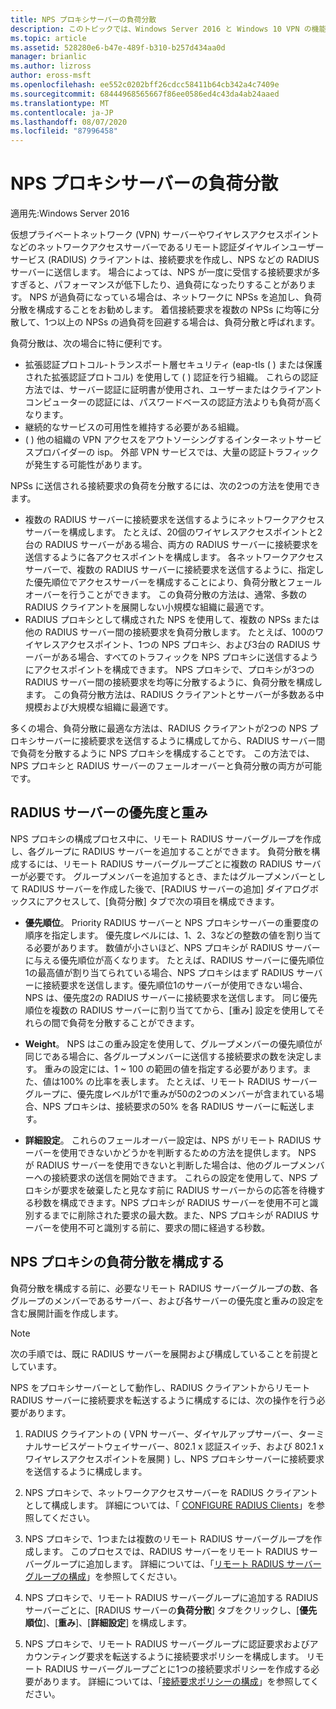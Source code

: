 ```yaml
---
title: NPS プロキシサーバーの負荷分散
description: このトピックでは、Windows Server 2016 と Windows 10 VPN の機能について説明します。
ms.topic: article
ms.assetid: 528280e6-b47e-489f-b310-b257d434aa0d
manager: brianlic
ms.author: lizross
author: eross-msft
ms.openlocfilehash: ee552c0202bff26cdcc58411b64cb342a4c7409e
ms.sourcegitcommit: 68444968565667f86ee0586ed4c43da4ab24aaed
ms.translationtype: MT
ms.contentlocale: ja-JP
ms.lasthandoff: 08/07/2020
ms.locfileid: "87996458"
---
```

# <a name="nps-proxy-server-load-balancing"></a>NPS プロキシサーバーの負荷分散

適用先:Windows Server 2016

仮想プライベートネットワーク (VPN) サーバーやワイヤレスアクセスポイントなどのネットワークアクセスサーバーであるリモート認証ダイヤルインユーザーサービス (RADIUS) クライアントは、接続要求を作成し、NPS などの RADIUS サーバーに送信します。 場合によっては、NPS が一度に受信する接続要求が多すぎると、パフォーマンスが低下したり、過負荷になったりすることがあります。 NPS が過負荷になっている場合は、ネットワークに NPSs を追加し、負荷分散を構成することをお勧めします。 着信接続要求を複数の NPSs に均等に分散して、1つ以上の NPSs の過負荷を回避する場合は、負荷分散と呼ばれます。

負荷分散は、次の場合に特に便利です。

- 拡張認証プロトコル-トランスポート層セキュリティ (eap-tls \( \) または保護された拡張認証プロトコル) を使用して \( \) 認証を行う組織。 これらの認証方法では、サーバー認証に証明書が使用され、ユーザーまたはクライアントコンピューターの認証には、パスワードベースの認証方法よりも負荷が高くなります。
- 継続的なサービスの可用性を維持する必要がある組織。
- \( \) 他の組織の VPN アクセスをアウトソーシングするインターネットサービスプロバイダーの isp。 外部 VPN サービスでは、大量の認証トラフィックが発生する可能性があります。

NPSs に送信される接続要求の負荷を分散するには、次の2つの方法を使用できます。

- 複数の RADIUS サーバーに接続要求を送信するようにネットワークアクセスサーバーを構成します。 たとえば、20個のワイヤレスアクセスポイントと2台の RADIUS サーバーがある場合、両方の RADIUS サーバーに接続要求を送信するように各アクセスポイントを構成します。 各ネットワークアクセスサーバーで、複数の RADIUS サーバーに接続要求を送信するように、指定した優先順位でアクセスサーバーを構成することにより、負荷分散とフェールオーバーを行うことができます。 この負荷分散の方法は、通常、多数の RADIUS クライアントを展開しない小規模な組織に最適です。
- RADIUS プロキシとして構成された NPS を使用して、複数の NPSs または他の RADIUS サーバー間の接続要求を負荷分散します。 たとえば、100のワイヤレスアクセスポイント、1つの NPS プロキシ、および3台の RADIUS サーバーがある場合、すべてのトラフィックを NPS プロキシに送信するようにアクセスポイントを構成できます。 NPS プロキシで、プロキシが3つの RADIUS サーバー間の接続要求を均等に分散するように、負荷分散を構成します。 この負荷分散方法は、RADIUS クライアントとサーバーが多数ある中規模および大規模な組織に最適です。

多くの場合、負荷分散に最適な方法は、RADIUS クライアントが2つの NPS プロキシサーバーに接続要求を送信するように構成してから、RADIUS サーバー間で負荷を分散するように NPS プロキシを構成することです。 この方法では、NPS プロキシと RADIUS サーバーのフェールオーバーと負荷分散の両方が可能です。

## <a name="radius-server-priority-and-weight"></a>RADIUS サーバーの優先度と重み

NPS プロキシの構成プロセス中に、リモート RADIUS サーバーグループを作成し、各グループに RADIUS サーバーを追加することができます。 負荷分散を構成するには、リモート RADIUS サーバーグループごとに複数の RADIUS サーバーが必要です。 グループメンバーを追加するとき、またはグループメンバーとして RADIUS サーバーを作成した後で、[RADIUS サーバーの追加] ダイアログボックスにアクセスして、[負荷分散] タブで次の項目を構成できます。

- **優先順位**。 Priority RADIUS サーバーと NPS プロキシサーバーの重要度の順序を指定します。 優先度レベルには、1、2、3などの整数の値を割り当てる必要があります。 数値が小さいほど、NPS プロキシが RADIUS サーバーに与える優先順位が高くなります。 たとえば、RADIUS サーバーに優先順位1の最高値が割り当てられている場合、NPS プロキシはまず RADIUS サーバーに接続要求を送信します。優先順位1のサーバーが使用できない場合、NPS は、優先度2の RADIUS サーバーに接続要求を送信します。 同じ優先順位を複数の RADIUS サーバーに割り当ててから、[重み] 設定を使用してそれらの間で負荷を分散することができます。

- **Weight**。 NPS はこの重み設定を使用して、グループメンバーの優先順位が同じである場合に、各グループメンバーに送信する接続要求の数を決定します。 重みの設定には、1 ~ 100 の範囲の値を指定する必要があります。また、値は100% の比率を表します。 たとえば、リモート RADIUS サーバーグループに、優先度レベルが1で重みが50の2つのメンバーが含まれている場合、NPS プロキシは、接続要求の50% を各 RADIUS サーバーに転送します。

- **詳細設定**。 これらのフェールオーバー設定は、NPS がリモート RADIUS サーバーを使用できないかどうかを判断するための方法を提供します。 NPS が RADIUS サーバーを使用できないと判断した場合は、他のグループメンバーへの接続要求の送信を開始できます。 これらの設定を使用して、NPS プロキシが要求を破棄したと見なす前に RADIUS サーバーからの応答を待機する秒数を構成できます。NPS プロキシが RADIUS サーバーを使用不可と識別するまでに削除された要求の最大数。また、NPS プロキシが RADIUS サーバーを使用不可と識別する前に、要求の間に経過する秒数。

## <a name="configure-nps-proxy-load-balancing"></a>NPS プロキシの負荷分散を構成する

負荷分散を構成する前に、必要なリモート RADIUS サーバーグループの数、各グループのメンバーであるサーバー、および各サーバーの優先度と重みの設定を含む展開計画を作成します。

>[!NOTE]
>次の手順では、既に RADIUS サーバーを展開および構成していることを前提としています。

NPS をプロキシサーバーとして動作し、RADIUS クライアントからリモート RADIUS サーバーに接続要求を転送するように構成するには、次の操作を行う必要があります。

1. RADIUS クライアントの \( VPN サーバー、ダイヤルアップサーバー、ターミナルサービスゲートウェイサーバー、802.1 x 認証スイッチ、および 802.1 x ワイヤレスアクセスポイントを展開 \) し、NPS プロキシサーバーに接続要求を送信するように構成します。

2. NPS プロキシで、ネットワークアクセスサーバーを RADIUS クライアントとして構成します。 詳細については、「 [CONFIGURE RADIUS Clients](./nps-radius-clients-configure.md)」を参照してください。

3. NPS プロキシで、1つまたは複数のリモート RADIUS サーバーグループを作成します。 このプロセスでは、RADIUS サーバーをリモート RADIUS サーバーグループに追加します。 詳細については、「[リモート RADIUS サーバーグループの構成](./nps-crp-rrsg-configure.md)」を参照してください。

4. NPS プロキシで、リモート RADIUS サーバーグループに追加する RADIUS サーバーごとに、[RADIUS サーバーの**負荷分散**] タブをクリックし、[**優先順位**]、[**重み**]、[**詳細設定**] を構成します。

5. NPS プロキシで、リモート RADIUS サーバーグループに認証要求およびアカウンティング要求を転送するように接続要求ポリシーを構成します。 リモート RADIUS サーバーグループごとに1つの接続要求ポリシーを作成する必要があります。 詳細については、「[接続要求ポリシーの構成](./nps-crp-configure.md)」を参照してください。